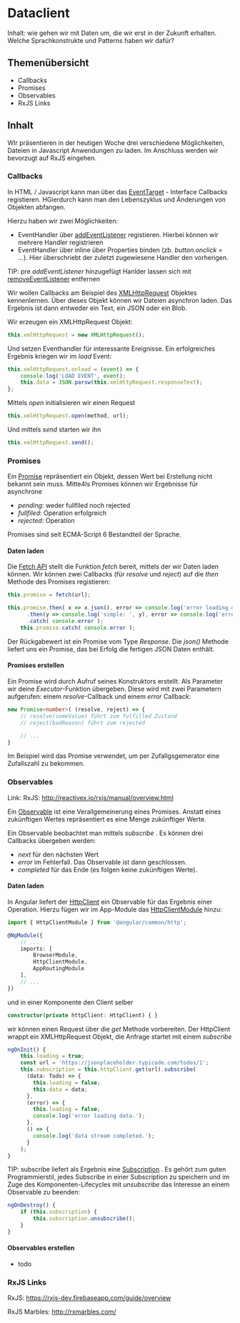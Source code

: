 # Dataclient

Inhalt: wie gehen wir mit Daten um, die wir erst in der Zukunft erhalten. Welche Sprachkonstrukte und Patterns haben wir dafür?

## Themenübersicht

* Callbacks
* Promises
* Observables
* RxJS Links

## Inhalt

WIr präsentieren in der heutigen Woche drei verschiedene Möglichkeiten, Dateien in Javascript Anwendungen zu laden. Im Anschluss werden wir bevorzugt auf RxJS eingehen.

### Callbacks

In HTML / Javascript kann man über das [EventTarget](https://developer.mozilla.org/de/docs/Web/API/EventTarget) - Interface Callbacks registieren. HGierdurch kann man den Lebenszyklus und Änderungen von Objekten abfangen.

Hierzu haben wir zwei Möglichkeiten:
* EventHandler über [addEventListener](https://developer.mozilla.org/de/docs/Web/API/EventTarget/addEventListener) registieren. Hierbei können wir mehrere Handler registrieren
* EventHandler über inline über Properties binden (zb. *button.onclick = ...*). Hier überschriebt der zuletzt zugewiesene Handler den vorherigen.

TIP: pre *addEventListener* hinzugefügt Hanlder lassen sich mit [removeEventListener](https://developer.mozilla.org/de/docs/Web/API/EventTarget/removeEventListener) entfernen


Wir wollen Callbacks am Beispiel des [XMLHttpRequest](https://developer.mozilla.org/de/docs/Web/API/XMLHttpRequest) Objektes kennenlernen. Über dieses Objekt können wir Dateien asynchron laden. Das Ergebnis ist dann entweder ein Text, ein JSON oder ein Blob.

Wir erzeugen ein XMLHttpRequest Objekt:
```typescript
this.xmlHttpRequest = new XMLHttpRequest();
```

Und setzen Eventhandler für interessante Ereignisse. Ein erfolgreiches Ergebnis kriegen wir im *load* Event:
```typescript
this.xmlHttpRequest.onload = (event) => {
    console.log('LOAD EVENT', event);
    this.data = JSON.parsw(this.xmlHttpRequest.responseText);
};
```

Mittels *open* initialisieren wir einen Request
```typescript
this.xmlHttpRequest.open(method, url);
```

Und mittels *send* starten wir ihn
```typescript
this.xmlHttpRequest.send();
```

### Promises

Ein [Promise](https://developer.mozilla.org/de/docs/Web/JavaScript/Reference/Global_Objects/Promise) repräsentiert ein Objekt, dessen Wert bei Erstellung nicht bekannt sein muss. Mitte4ls Promises können wir Ergebnisse für asynchrone

* *pending*: weder fullfiled noch rejected
* *fullfiled*: Operation erfolgreich
* *rejected*: Operation

Promises sind seit ECMA-Script 6 Bestandteil der Sprache.

#### Daten laden
Die [Fetch API](https://developer.mozilla.org/en-US/docs/Web/API/Fetch_API) stellt die Funktion *fetch* bereit, mittels der wir Daten laden können. Wir können zwei Callbacks (für *resolve* und *reject*) auf die *then* Methode des Promises registieren:

```typescript
this.promise = fetch(url);

this.promise.then( x => x.json(), error => console.log('error loading data (1)', error ))
      .then(y => console.log('simple: ', y), error => console.log('error loading data (2)', error ) )
      .catch( console.error );
    this.promise.catch( console.error );
```

Der Rückgabewert ist ein Promise vom Type *Response*. Die *json()* Methode liefert uns ein Promise, das bei Erfolg die fertigen JSON Daten enthält.

#### Promises erstellen

Ein Promise wird durch Aufruf seines Konstruktors erstellt. Als Parameter wir deine *Executor*-Funktion übergeben. Diese wird mit zwei Parametern aufgerufen: einem *resolve*-Callback und einem *error* Callback:

```typescript
new Promise<number>( (resolve, reject) => {
    // resolve(someValue) führt zum fulfilled Zustand
    // reject(badReason) führt zum rejected

    // ...
}
```

Im Beispiel wird das Promise verwendet, um per Zufallgsgemerator eine Zufallszahl zu bekommen.

### Observables

Link: RxJS: http://reactivex.io/rxjs/manual/overview.html

Ein [Observable](http://reactivex.io/rxjs/manual/overview.html#observable) ist eine Verallgemeinerung eines Promises. Anstatt eines zukünftigen Wertes repräsentiert es eine Menge zukünftiger Werte.

Ein Observable beobachtet man mittels *subscribe* . Es können drei Callbacks übergeben werden:
* *next* für den nächsten Wert
* *error* im Fehlerfall. Das Observable ist dann geschlossen.
* *completed* für das Ende (es folgen keine zukünftigen Werte).

#### Daten laden
In Angular liefert der [HttpClient](https://angular.io/api/common/http/HttpClient) ein Observable für das Ergebnis einer Operation. Hierzu fügen wir im App-Module das [HttpClientModule](https://angular.io/api/common/http/HttpClientModule) hinzu:

```typescript
import { HttpClientModule } from '@angular/common/http';

@NgModule({
    // ...
    imports: [
        BrowserModule,
        HttpClientModule,
        AppRoutingModule
    ],
    // ...
})
```

und in einer Komponente den Client selber

```typescript
constructor(private httpClient: HttpClient) { }
```

wir können einen Request über die *get* Methode vorbereiten. Der HttpClient wrappt ein XMLHttpRequest Objekt, die Anfrage startet mit einem *subscribe*

```typescript
ngOnInit() {
    this.loading = true;
    const url = 'https://jsonplaceholder.typicode.com/todos/1';
    this.subscription = this.httpClient.get(url).subscribe(
      (data: Todo) => {
        this.loading = false;
        this.data = data;
      },
      (error) => {
        this.loading = false;
        console.log('error loading data.');
      },
      () => {
        console.log('data stream completed.');
      }
    );
}
```

TIP: subscribe liefert als Ergebnis eine [Subscription](http://reactivex.io/rxjs/manual/overview.html#subscription) . Es gehört zum guten Programmierstil, jedes Subscribe in einer Subscription zu speichern und im Zuge des Komponenten-Lifecycles mit *unsubscribe* das Interesse an einem Observable zu beenden:

```typescript
ngOnDestroy() {
    if (this.subscription) {
        this.subscription.unsubscribe();
    }
}
```

#### Observables erstellen

* todo


### RxJS Links

RxJS: https://rxjs-dev.firebaseapp.com/guide/overview

RxJS Marbles: http://rxmarbles.com/

